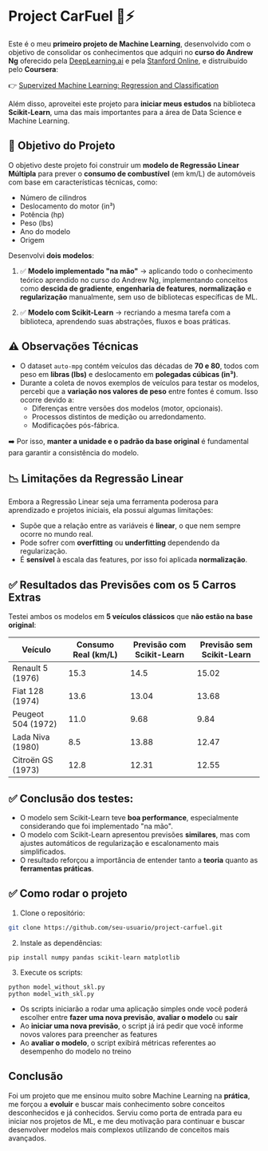# Project CarFuel 🚗⚡

Este é o meu **primeiro projeto de Machine Learning**, desenvolvido com o objetivo de consolidar os conhecimentos que adquiri no **curso do Andrew Ng** oferecido pela [DeepLearning.ai](https://www.deeplearning.ai/) e pela [Stanford Online](https://online.stanford.edu/), e distruibuído pelo **Coursera**:  

👉 [Supervized Machine Learning: Regression and Classification](https://www.coursera.org/learn/machine-learning/)

Além disso, aproveitei este projeto para **iniciar meus estudos** na biblioteca **Scikit-Learn**, uma das mais importantes para a área de Data Science e Machine Learning.


## 🎯 **Objetivo do Projeto**

O objetivo deste projeto foi construir um **modelo de Regressão Linear Múltipla** para prever o **consumo de combustível** (em km/L) de automóveis com base em características técnicas, como:  
- Número de cilindros  
- Deslocamento do motor (in³)  
- Potência (hp)  
- Peso (lbs)  
- Ano do modelo  
- Origem  

Desenvolvi **dois modelos**:  

1. ✅ **Modelo implementado "na mão"** → aplicando todo o conhecimento teórico aprendido no curso do Andrew Ng, implementando conceitos como **descida de gradiente**, **engenharia de features**, **normalização** e **regularização** manualmente, sem uso de bibliotecas específicas de ML.  

2. ✅ **Modelo com Scikit-Learn** → recriando a mesma tarefa com a biblioteca, aprendendo suas abstrações, fluxos e boas práticas.  


## ⚠️ **Observações Técnicas**

- O dataset `auto-mpg` contém veículos das décadas de **70 e 80**, todos com peso em **libras (lbs)** e deslocamento em **polegadas cúbicas (in³)**.  
- Durante a coleta de novos exemplos de veículos para testar os modelos, percebi que a **variação nos valores de peso** entre fontes é comum. Isso ocorre devido a:  
  - Diferenças entre versões dos modelos (motor, opcionais).  
  - Processos distintos de medição ou arredondamento.  
  - Modificações pós-fábrica.  

➡️ Por isso, **manter a unidade e o padrão da base original** é fundamental para garantir a consistência do modelo.  


## 📉 **Limitações da Regressão Linear**  

Embora a Regressão Linear seja uma ferramenta poderosa para aprendizado e projetos iniciais, ela possui algumas limitações:  

- Supõe que a relação entre as variáveis é **linear**, o que nem sempre ocorre no mundo real.  
- Pode sofrer com **overfitting** ou **underfitting** dependendo da regularização.  
- É **sensível** à escala das features, por isso foi aplicada **normalização**.  


## ✅ **Resultados das Previsões com os 5 Carros Extras**

Testei ambos os modelos em **5 veículos clássicos** que **não estão na base original**:  

| **Veículo**           | **Consumo Real (km/L)** | **Previsão com Scikit-Learn** | **Previsão sem Scikit-Learn** |
|---------------------- |----------------------- |----------------------------- |------------------------------ |
| Renault 5 (1976)      | 15.3                   | 14.5                         | 15.02                        |
| Fiat 128 (1974)       | 13.6                   | 13.04                        | 13.68                        |
| Peugeot 504 (1972)    | 11.0                   | 9.68                         | 9.84                         |
| Lada Niva (1980)      | 8.5                    | 13.88                        | 12.47                        |
| Citroën GS (1973)     | 12.8                   | 12.31                        | 12.55                        |


## ✅ **Conclusão dos testes:**

- O modelo sem Scikit-Learn teve **boa performance**, especialmente considerando que foi implementado "na mão".  
- O modelo com Scikit-Learn apresentou previsões **similares**, mas com ajustes automáticos de regularização e escalonamento mais simplificados.  
- O resultado reforçou a importância de entender tanto a **teoria** quanto as **ferramentas práticas**.  


## ✅ **Como rodar o projeto**  

1. Clone o repositório:  
```bash
git clone https://github.com/seu-usuario/project-carfuel.git
```

2. Instale as dependências:
```
pip install numpy pandas scikit-learn matplotlib
```

3. Execute os scripts:
```
python model_without_skl.py
python model_with_skl.py
```

- Os scripts iniciarão a rodar uma aplicação simples onde você poderá escolher entre **fazer uma nova previsão**, **avaliar o modelo** ou **sair**
- Ao **iniciar uma nova previsão**, o script já irá pedir que você informe novos valores para preencher as features
- Ao **avaliar o modelo**, o script exibirá métricas referentes ao desempenho do modelo no treino


## **Conclusão**

Foi um projeto que me ensinou muito sobre Machine Learning na **prática**, me forçou a **evoluir** e buscar mais conhecimento sobre conceitos desconhecidos e já conhecidos. Serviu como porta de entrada para eu iniciar nos projetos de ML, e me deu motivação para continuar e buscar desenvolver modelos mais complexos utilizando de conceitos mais avançados.
